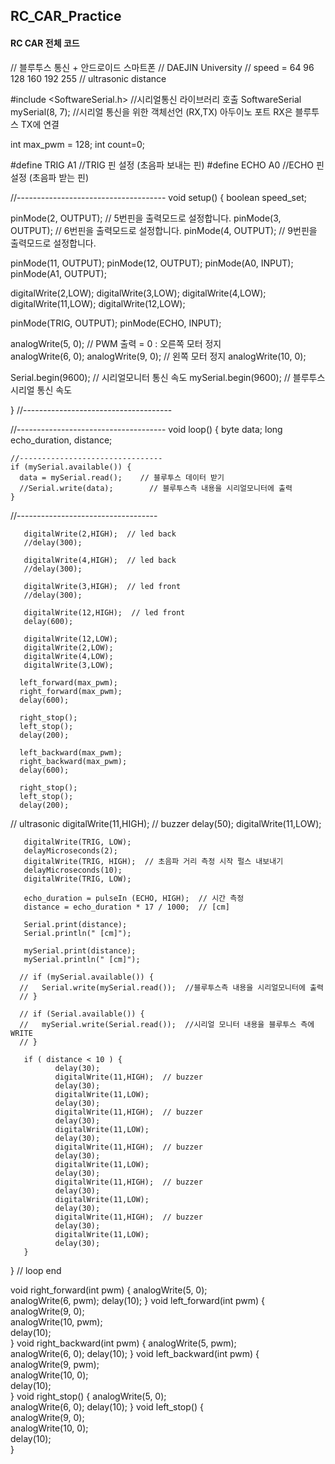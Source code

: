 ## RC_CAR_Practice

#### RC CAR 전체 코드
// 블루투스 통신 + 안드로이드 스마트폰 
// DAEJIN University 
// speed  =  64 96 128 160 192 255 
// ultrasonic distance 
 
 
#include <SoftwareSerial.h>        //시리얼통신 라이브러리 호출 
SoftwareSerial mySerial(8, 7);     //시리얼 통신을 위한 객체선언 (RX,TX)  아두이노 포트 RX은 블루투스 TX에 연결

int max_pwm = 128;
int count=0;
    
#define TRIG A1    //TRIG 핀 설정 (초음파 보내는 핀)
#define ECHO A0    //ECHO 핀 설정 (초음파 받는 핀)



//-------------------------------------
void setup() 
{
  boolean speed_set;
  
  pinMode(2, OUTPUT);              // 5번핀을 출력모드로 설정합니다.
  pinMode(3, OUTPUT);              // 6번핀을 출력모드로 설정합니다.
  pinMode(4, OUTPUT);              // 9번핀을 출력모드로 설정합니다.

  pinMode(11, OUTPUT); 
  pinMode(12, OUTPUT); 
  pinMode(A0, INPUT); 
  pinMode(A1, OUTPUT); 
        
  digitalWrite(2,LOW); 
  digitalWrite(3,LOW); 
  digitalWrite(4,LOW); 
  digitalWrite(11,LOW); 
  digitalWrite(12,LOW); 

  pinMode(TRIG, OUTPUT);
  pinMode(ECHO, INPUT);
  
  analogWrite(5, 0);               // PWM 출력 = 0 : 오른쪽 모터 정지  
  analogWrite(6, 0);
  analogWrite(9, 0);               // 왼쪽 모터 정지 
  analogWrite(10, 0);
  
  Serial.begin(9600);             //  시리얼모니터 통신 속도
  mySerial.begin(9600);           //  블루투스 시리얼  통신 속도   
          
}
//-------------------------------------

//-------------------------------------
void loop() {
    byte data;
    long echo_duration, distance;
    
    //--------------------------------
    if (mySerial.available()) {       
      data = mySerial.read();    // 블루투스 데이터 받기 
      //Serial.write(data);        // 블루투스측 내용을 시리얼모니터에 출력
    }
 //-----------------------------------
         
       digitalWrite(2,HIGH);  // led back 
       //delay(300);

       digitalWrite(4,HIGH);  // led back 
       //delay(300);

       digitalWrite(3,HIGH);  // led front
       //delay(300);
       
       digitalWrite(12,HIGH);  // led front 
       delay(600);
       
       digitalWrite(12,LOW);
       digitalWrite(2,LOW);
       digitalWrite(4,LOW);
       digitalWrite(3,LOW);
       
      left_forward(max_pwm);
      right_forward(max_pwm);      
      delay(600); 

      right_stop();
      left_stop();
      delay(200); 
      
      left_backward(max_pwm);
      right_backward(max_pwm); 
      delay(600);  

      right_stop();
      left_stop();
      delay(200);

// ultrasonic 
       digitalWrite(11,HIGH);  // buzzer
       delay(50);
       digitalWrite(11,LOW);
       
       digitalWrite(TRIG, LOW);    
       delayMicroseconds(2);
       digitalWrite(TRIG, HIGH);  // 초음파 거리 측정 시작 펄스 내보내기 
       delayMicroseconds(10);
       digitalWrite(TRIG, LOW);

       echo_duration = pulseIn (ECHO, HIGH);  // 시간 측정 
       distance = echo_duration * 17 / 1000;  // [cm]
       
       Serial.print(distance);
       Serial.println(" [cm]");
       
       mySerial.print(distance);
       mySerial.println(" [cm]");

      // if (mySerial.available()) {       
      //   Serial.write(mySerial.read());  //블루투스측 내용을 시리얼모니터에 출력
      // }
  
      // if (Serial.available()) {         
      //   mySerial.write(Serial.read());  //시리얼 모니터 내용을 블루투스 측에 WRITE
      // }

       if ( distance < 10 ) {
              delay(30);
              digitalWrite(11,HIGH);  // buzzer
              delay(30);
              digitalWrite(11,LOW);
              delay(30);   
              digitalWrite(11,HIGH);  // buzzer
              delay(30);
              digitalWrite(11,LOW);
              delay(30);            
              digitalWrite(11,HIGH);  // buzzer
              delay(30);
              digitalWrite(11,LOW);
              delay(30);
              digitalWrite(11,HIGH);  // buzzer
              delay(30);
              digitalWrite(11,LOW);
              delay(30);   
              digitalWrite(11,HIGH);  // buzzer
              delay(30);
              digitalWrite(11,LOW);
              delay(30);
       }
}    // loop end 

void right_forward(int pwm) {
      analogWrite(5, 0);                
      analogWrite(6, pwm); 
      delay(10);
}
void left_forward(int pwm) {      
      analogWrite(9, 0);                
      analogWrite(10, pwm);       
      delay(10);  
}
void right_backward(int pwm) {
      analogWrite(5, pwm);                
      analogWrite(6, 0); 
      delay(10);
}
void left_backward(int pwm) {      
      analogWrite(9, pwm);                
      analogWrite(10, 0);       
      delay(10);  
}
void right_stop() {
      analogWrite(5, 0);                
      analogWrite(6, 0); 
      delay(10);
}
void left_stop() {      
      analogWrite(9, 0);                
      analogWrite(10, 0);       
      delay(10);  
}
